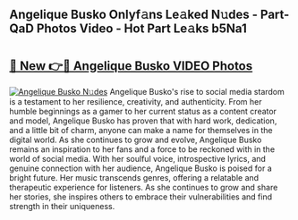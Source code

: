## Angelique Busko Onlyf𝚊ns Le𝚊ked N𝚞des - Part-QaD Photos Video - Hot Part Le𝚊ks b5Na1

# <h2><a href="http://ac26014.deff.icu/?id=Angelique+Busko">🔗 New 👉🔴 Angelique Busko VIDEO Photos</a></h2>

[![Angelique Busko N𝚞des](https://i.imgur.com/rIISA9y.gif)](http://ac26014.deff.icu/?id=Angelique+Busko)
Angelique Busko's rise to social media stardom is a testament to her resilience, creativity, and authenticity. From her humble beginnings as a gamer to her current status as a content creator and model, Angelique Busko has proven that with hard work, dedication, and a little bit of charm, anyone can make a name for themselves in the digital world. As she continues to grow and evolve, Angelique Busko remains an inspiration to her fans and a force to be reckoned with in the world of social media. With her soulful voice, introspective lyrics, and genuine connection with her audience, Angelique Busko is poised for a bright future. Her music transcends genres, offering a relatable and therapeutic experience for listeners. As she continues to grow and share her stories, she inspires others to embrace their vulnerabilities and find strength in their uniqueness.
